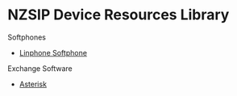 
# NZSIP Device Resources Library

Softphones

* [Linphone Softphone](linphone.md)

Exchange Software

* [Asterisk](asterisk.md)


